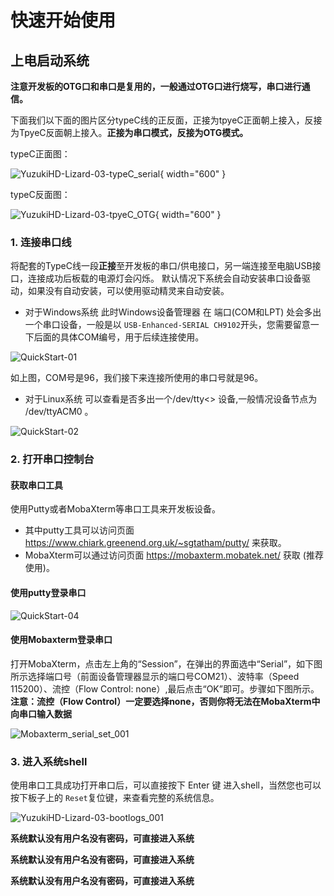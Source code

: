 # 快速开始使用

## 上电启动系统

**注意开发板的OTG口和串口是复用的，一般通过OTG口进行烧写，串口进行通信。**

下面我们以下面的图片区分typeC线的正反面，正接为tpyeC正面朝上接入，反接为TpyeC反面朝上接入。**正接为串口模式，反接为OTG模式。**

typeC正面图：

![YuzukiHD-Lizard-03-typeC_serial](https://cdn.staticaly.com/gh/DongshanPI/Docs-Photos@master/YuzukiHD-Lizard/YuzukiHD-Lizard-03-typeC_serial.png){ width="600" }



typeC反面图：

![YuzukiHD-Lizard-03-tpyeC_OTG](https://cdn.staticaly.com/gh/DongshanPI/Docs-Photos@master/YuzukiHD-Lizard/YuzukiHD-Lizard-03-tpyeC_OTG.png){ width="600" }

### 1. 连接串口线
将配套的TypeC线一段**正接**至开发板的串口/供电接口，另一端连接至电脑USB接口，连接成功后板载的电源灯会闪烁。
默认情况下系统会自动安装串口设备驱动，如果没有自动安装，可以使用驱动精灵来自动安装。

* 对于Windows系统
此时Windows设备管理器 在 端口(COM和LPT) 处会多出一个串口设备，一般是以 `USB-Enhanced-SERIAL CH9102`开头，您需要留意一下后面的具体COM编号，用于后续连接使用。

![QuickStart-01](https://cdn.staticaly.com/gh/DongshanPI/Docs-Photos@master/DongshanNezhaSTU/QuickStart-01.png)

如上图，COM号是96，我们接下来连接所使用的串口号就是96。

* 对于Linux系统
可以查看是否多出一个/dev/tty<> 设备,一般情况设备节点为 /dev/ttyACM0  。

![QuickStart-02](https://cdn.staticaly.com/gh/DongshanPI/Docs-Photos@master/DongshanNezhaSTU/QuickStart-02.png)

### 2. 打开串口控制台
#### 获取串口工具
使用Putty或者MobaXterm等串口工具来开发板设备。

* 其中putty工具可以访问页面  https://www.chiark.greenend.org.uk/~sgtatham/putty/  来获取。
* MobaXterm可以通过访问页面 https://mobaxterm.mobatek.net/ 获取 (推荐使用)。

#### 使用putty登录串口

![QuickStart-04](https://cdn.staticaly.com/gh/DongshanPI/Docs-Photos@master/DongshanNezhaSTU/QuickStart-04.png)

#### 使用Mobaxterm登录串口
打开MobaXterm，点击左上角的“Session”，在弹出的界面选中“Serial”，如下图所示选择端口号（前面设备管理器显示的端口号COM21）、波特率（Speed 115200）、流控（Flow Control: none）,最后点击“OK”即可。步骤如下图所示。
**注意：流控（Flow Control）一定要选择none，否则你将无法在MobaXterm中向串口输入数据**

![Mobaxterm_serial_set_001](https://cdn.staticaly.com/gh/DongshanPI/Docs-Photos@master/DongshanNezhaSTU/Mobaxterm_serial_set_001.png)




### 3. 进入系统shell
使用串口工具成功打开串口后，可以直接按下 Enter 键 进入shell，当然您也可以按下板子上的 `Reset`复位键，来查看完整的系统信息。

![YuzukiHD-Lizard-03-bootlogs_001](https://cdn.staticaly.com/gh/DongshanPI/Docs-Photos@master/YuzukiHD-Lizard/YuzukiHD-Lizard-03-bootlogs_001.png)

**系统默认没有用户名没有密码，可直接进入系统**

**系统默认没有用户名没有密码，可直接进入系统**

**系统默认没有用户名没有密码，可直接进入系统**
